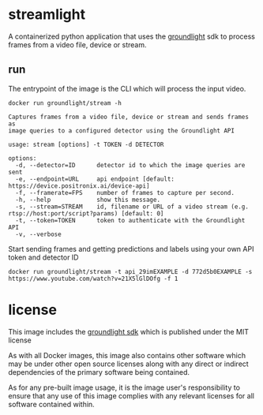 # streamlight
A containerized python application that uses the [groundlight](https://www.groundlight.ai/) sdk to
process frames from a video file, device or stream.

## run
The entrypoint of the image is the CLI which will process the input video.
``` shell
docker run groundlight/stream -h

Captures frames from a video file, device or stream and sends frames as
image queries to a configured detector using the Groundlight API

usage: stream [options] -t TOKEN -d DETECTOR

options:
  -d, --detector=ID      detector id to which the image queries are sent
  -e, --endpoint=URL     api endpoint [default: https://device.positronix.ai/device-api]
  -f, --framerate=FPS    number of frames to capture per second.
  -h, --help             show this message.
  -s, --stream=STREAM    id, filename or URL of a video stream (e.g. rtsp://host:port/script?params) [default: 0]
  -t, --token=TOKEN      token to authenticate with the Groundlight API
  -v, --verbose
```
Start sending frames and getting predictions and labels using your own API token and detector ID
``` shell
docker run groundlight/stream -t api_29imEXAMPLE -d 772d5b0EXAMPLE -s https://www.youtube.com/watch?v=21X5lGlDOfg -f 1
```
# license
This image includes the [groundlight
sdk](https://pypi.org/project/groundlight/) which is published under
the MIT license

As with all Docker images, this image also contains other software
which may be under other open source licenses along with any direct or
indirect dependencies of the primary software being contained.

As for any pre-built image usage, it is the image user's
responsibility to ensure that any use of this image complies with any
relevant licenses for all software contained within.
